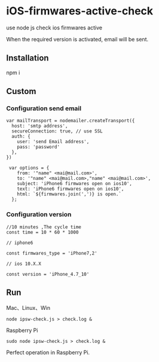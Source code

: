 # iOS-firmwares-active-check
use node js check ios firmwares active

When the required version is activated, email will be sent.
## Installation

npm i

## Custom

### Configuration send email

````
var mailTransport = nodemailer.createTransport({
  host: 'smtp address',
  secureConnection: true, // use SSL
  auth: {
    user: 'send Email address',
    pass: 'password'
  },
})
````

````
 var options = {
    from: '"name" <mai@mail.com>',
    to: '"name" <mai@mail.com>,"name" <mai@mail.com>',
    subject: 'iPhone6 firmwares open on ios10',
    text: 'iPhone6 firmwares open on ios10',
    html: `${firmwares.join(',')} is open.`
  };
````


### Configuration version

````
//10 minutes ,The cycle time
const time = 10 * 60 * 1000

// iphone6

const firmwares_type = 'iPhone7,2'

// ios 10.X.X

const version = 'iPhone_4.7_10'

````

## Run

Mac、Linux、Win
````
node ipsw-check.js > check.log &
````

Raspberry Pi
````
sudo node ipsw-check.js > check.log &
````

Perfect operation in Raspberry Pi.
